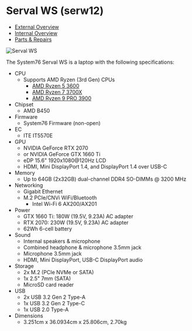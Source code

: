 # Serval WS (serw12)

- [External Overview](./external-overview.md)
- [Internal Overview](./internal-overview.md)
- [Parts & Repairs](./repairs.md)

![Serval WS](./img/serw12.webp)

The System76 Serval WS is a laptop with the following specifications:

- CPU
    - Supports AMD Ryzen (3rd Gen) CPUs
        - [AMD Ryzen 5 3600](https://www.amd.com/en/products/cpu/amd-ryzen-5-3600)
        - [AMD Ryzen 7 3700X](https://www.amd.com/en/products/cpu/amd-ryzen-7-3700x)
        - [AMD Ryzen 9 PRO 3900](https://www.amd.com/en/products/cpu/amd-ryzen-9-pro-3900)
- Chipset
    - AMD B450
- Firmware
    - System76 Firmware (non-open)
- EC
    - ITE IT5570E
- GPU
    - NVIDIA GeForce RTX 2070
    - or NVIDIA GeForce GTX 1660 Ti
    - eDP 15.6" 1920x1080@120Hz LCD
    - HDMI, Mini DisplayPort 1.4, and DisplayPort 1.4 over USB-C
- Memory
    - Up to 64GB (2x32GB) dual-channel DDR4 SO-DIMMs @ 3200 MHz
- Networking
    - Gigabit Ethernet
    - M.2 PCIe/CNVi WiFi/Bluetooth
        - Intel Wi-Fi 6 AX200/AX201
- Power
    - GTX 1660 Ti: 180W (19.5V, 9.23A) AC adapter
    - RTX 2070: 230W (19.5V, 9.23A) AC adapter
    - 62Wh 6-cell battery
- Sound
    - Internal speakers & microphone
    - Combined headphone & microphone 3.5mm jack
    - Microphone 3.5mm jack
    - HDMI, Mini DisplayPort, USB-C DisplayPort audio
- Storage
    - 2x M.2 (PCIe NVMe or SATA)
    - 1x 2.5" 7mm (SATA)
    - MicroSD card reader
- USB
    - 2x USB 3.2 Gen 2 Type-A
    - 1x USB 3.2 Gen 2 Type-C
    - 1x USB 2.0 Type-A
- Dimensions
    - 3.251cm x 36.0934cm x 25.806cm, 2.70kg
